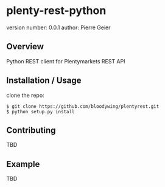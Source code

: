 plenty-rest-python
===============================

version number: 0.0.1
author: Pierre Geier

Overview
--------

Python REST client for Plentymarkets REST API

Installation / Usage
--------------------

clone the repo:

    $ git clone https://github.com/bloodywing/plentyrest.git
    $ python setup.py install
    
Contributing
------------

TBD

Example
-------

TBD